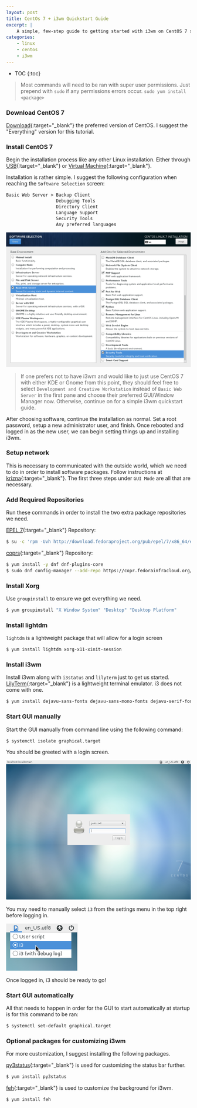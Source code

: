 ```yaml
---
layout: post
title: CentOs 7 + i3wm Quickstart Guide
excerpt: |
    A simple, few-step guide to getting started with i3wm on CentOS 7 starting from installing CentOS 7.
categories:
    - linux
    - centos
    - i3wm
---
```


* TOC
{:toc}

> Most commands will need to be ran with super user permissions. Just prepend with `sudo` if any permissions errors
occur. `sudo yum install <package>`

### Download CentOS 7

[Download](https://www.centos.org/download/){:target="_blank"} the preferred version of CentOS. I suggest the
"Everything" version for this tutorial.

### Install CentOS 7

Begin the installation process like any other Linux installation. Either through
[USB](https://wiki.centos.org/HowTos/InstallFromUSBkey){:target="_blank"} or
[Virtual Machine](https://wiki.centos.org/HowTos/Virtualization/VirtualBox){:target="_blank"}.

Installation is rather simple. I suggest the following configuration when reaching the `Software Selection` screen:

```
Basic Web Server > Backup Client
                   Debugging Tools
                   Directory Client
                   Language Support
                   Security Tools
                   Any preferred languages
```

![Cent OS Software Selction](/images/cent-os-software-selection.png)

> If one prefers not to have i3wm and would like to just use CentOS 7 with either KDE or Gnome from this point, they
should feel free to select `Development and Creative Workstation` instead of `Basic Web Server` in the first pane and
choose their preferred GUI/Window Manager now. Otherwise, continue on for a simple i3wm quickstart guide.

After choosing software, continue the installation as normal. Set a root password, setup a new administrator user, and
finish. Once rebooted and logged in as the new user, we can begin setting things up and installing i3wm.

### Setup network

This is necessary to communicated with the outside world, which we need to do in order to install software packages.
Follow instructions at [krizna](http://www.krizna.com/centos/setup-network-centos-7/){:target="_blank"}. The first
three steps under `GUI Mode` are all that are necessary.

### Add Required Repositories

Run these commands in order to install the two extra package repositories we need.

[EPEL 7](https://fedoraproject.org/wiki/EPEL){:target="_blank"} Repository:

```bash
$ su -c 'rpm -Uvh http://download.fedoraproject.org/pub/epel/7/x86_64/e/epel-release-7-9.noarch.rpm'
```

[coprs](https://copr.fedorainfracloud.org/coprs/admiralnemo/i3wm-el7/){:target="_blank"} Repository:

```bash
$ yum install -y dnf dnf-plugins-core
$ sudo dnf config-manager --add-repo https://copr.fedorainfracloud.org/coprs/admiralnemo/i3wm-el7/repo/epel-7/admiralnemo-i3wm-el7-epel-7.repo
```

### Install Xorg

Use `groupinstall` to ensure we get everything we need.

```bash
$ yum groupinstall "X Window System" "Desktop" "Desktop Platform"
```

### Install lightdm

`lightdm` is a lightweight package that will allow for a login screen

```bash
$ yum install lightdm xorg-x11-xinit-session
```

### Install i3wm

Install i3wm along with `i3status` and `lilyterm` just to get us started.
[LilyTerm](http://lilyterm.luna.com.tw/){:target="_blank"} is a lightweight terminal emulator. i3 does not come
with one.

```bash
$ yum install dejavu-sans-fonts dejavu-sans-mono-fonts dejavu-serif-fonts i3 i3status lilyterm
```

### Start GUI manually

Start the GUI manually from command line using the following command:

```bash
$ systemctl isolate graphical.target
```

You should be greeted with a login screen.

![CentOS Login Screen](/images/cent-os-login-screen.png)

You may need to manually select `i3` from the settings menu in the top right before logging in.

![CentOS i3 Selection](/images/cent-os-i3.png)

Once logged in, i3 should be ready to go!

### Start GUI automatically

All that needs to happen in order for the GUI to start automatically at startup is for this command to be ran:

```bash
$ systemctl set-default graphical.target
```

### Optional packages for customizing i3wm

For more customization, I suggest installing the following packages.

[py3status](https://py3status.readthedocs.io/en/3.5/intro.html){:target="_blank"} is used for customizing the status bar further.

```bash
$ yum install py3status
```

[feh](https://faq.i3wm.org/question/6/how-can-i-set-a-desktop-background-image-in-i3.1.html){:target="_blank"} is used to customize
the background for i3wm.

```bash
$ yum install feh
```
